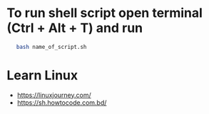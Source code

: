 # To run shell script open terminal (Ctrl + Alt + T) and run 

```sh
   bash name_of_script.sh
```

# Learn Linux 
- https://linuxjourney.com/
- https://sh.howtocode.com.bd/
